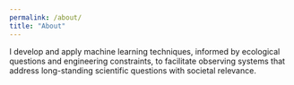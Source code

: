 ```yaml
---
permalink: /about/
title: "About"
---
```


I develop and apply machine learning techniques, informed by ecological questions and engineering constraints, to facilitate observing systems that address long-standing scientific questions with societal relevance. 